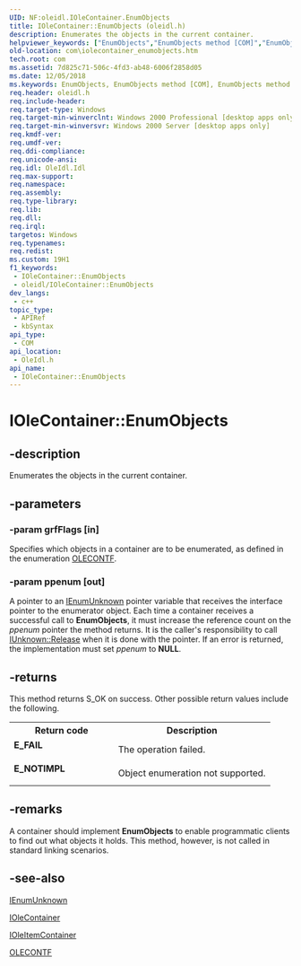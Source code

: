 ```yaml
---
UID: NF:oleidl.IOleContainer.EnumObjects
title: IOleContainer::EnumObjects (oleidl.h)
description: Enumerates the objects in the current container.
helpviewer_keywords: ["EnumObjects","EnumObjects method [COM]","EnumObjects method [COM]","IOleContainer interface","IOleContainer interface [COM]","EnumObjects method","IOleContainer.EnumObjects","IOleContainer::EnumObjects","_ole_iolecontainer_enumobjects","com.iolecontainer_enumobjects","oleidl/IOleContainer::EnumObjects"]
old-location: com\iolecontainer_enumobjects.htm
tech.root: com
ms.assetid: 7d825c71-506c-4fd3-ab48-6006f2858d05
ms.date: 12/05/2018
ms.keywords: EnumObjects, EnumObjects method [COM], EnumObjects method [COM],IOleContainer interface, IOleContainer interface [COM],EnumObjects method, IOleContainer.EnumObjects, IOleContainer::EnumObjects, _ole_iolecontainer_enumobjects, com.iolecontainer_enumobjects, oleidl/IOleContainer::EnumObjects
req.header: oleidl.h
req.include-header: 
req.target-type: Windows
req.target-min-winverclnt: Windows 2000 Professional [desktop apps only]
req.target-min-winversvr: Windows 2000 Server [desktop apps only]
req.kmdf-ver: 
req.umdf-ver: 
req.ddi-compliance: 
req.unicode-ansi: 
req.idl: OleIdl.Idl
req.max-support: 
req.namespace: 
req.assembly: 
req.type-library: 
req.lib: 
req.dll: 
req.irql: 
targetos: Windows
req.typenames: 
req.redist: 
ms.custom: 19H1
f1_keywords:
 - IOleContainer::EnumObjects
 - oleidl/IOleContainer::EnumObjects
dev_langs:
 - c++
topic_type:
 - APIRef
 - kbSyntax
api_type:
 - COM
api_location:
 - OleIdl.h
api_name:
 - IOleContainer::EnumObjects
---
```


# IOleContainer::EnumObjects


## -description

Enumerates the objects in the current container.

## -parameters

### -param grfFlags [in]

Specifies which objects in a container are to be enumerated, as defined in the enumeration <a href="/windows/desktop/api/oleidl/ne-oleidl-olecontf">OLECONTF</a>.

### -param ppenum [out]

A pointer to an <a href="/windows/desktop/api/objidl/nn-objidl-ienumunknown">IEnumUnknown</a> pointer variable that receives the interface pointer to the enumerator object. Each time a container receives a successful call to <b>EnumObjects</b>, it must increase the reference count on the <i>ppenum</i> pointer the method returns. It is the caller's responsibility to call <a href="/windows/desktop/api/unknwn/nf-unknwn-iunknown-release">IUnknown::Release</a> when it is done with the pointer. If an error is returned, the implementation must set <i>ppenum</i> to <b>NULL</b>.

## -returns

This method returns S_OK on success. Other possible return values include the following.

<table>
<tr>
<th>Return code</th>
<th>Description</th>
</tr>
<tr>
<td width="40%">
<dl>
<dt><b>E_FAIL</b></dt>
</dl>
</td>
<td width="60%">
The operation failed.

</td>
</tr>
<tr>
<td width="40%">
<dl>
<dt><b>E_NOTIMPL</b></dt>
</dl>
</td>
<td width="60%">
Object enumeration not supported.

</td>
</tr>
</table>

## -remarks

A container should implement <b>EnumObjects</b> to enable programmatic clients to find out what objects it holds. This method, however, is not called in standard linking scenarios.

## -see-also

<a href="/windows/desktop/api/objidl/nn-objidl-ienumunknown">IEnumUnknown</a>



<a href="/windows/desktop/api/oleidl/nn-oleidl-iolecontainer">IOleContainer</a>



<a href="/windows/desktop/api/oleidl/nn-oleidl-ioleitemcontainer">IOleItemContainer</a>



<a href="/windows/desktop/api/oleidl/ne-oleidl-olecontf">OLECONTF</a>

